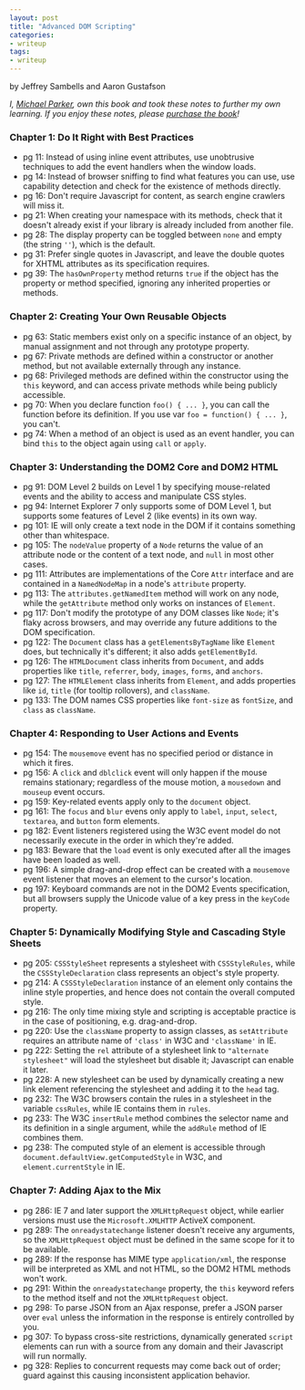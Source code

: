 ```yaml
---
layout: post
title: "Advanced DOM Scripting"
categories:
- writeup
tags:
- writeup
---
```


by Jeffrey Sambells and Aaron Gustafson

*I, [Michael Parker](http://omgitsmgp.com/), own this book and took these notes to further my own learning. If you enjoy these notes, please [purchase the book](http://www.amazon.com/AdvancED-DOM-Scripting-Dynamic-Techniques/dp/1590598563)!*

### Chapter 1: Do It Right with Best Practices
* pg 11: Instead of using inline event attributes, use unobtrusive techniques to add the event handlers when the window loads.
* pg 14: Instead of browser sniffing to find what features you can use, use capability detection and check for the existence of methods directly.
* pg 16: Don't require Javascript for content, as search engine crawlers will miss it.
* pg 21: When creating your namespace with its methods, check that it doesn't already exist if your library is already included from another file.
* pg 28: The display property can be toggled between `none` and empty (the string `''`), which is the default.
* pg 31: Prefer single quotes in Javascript, and leave the double quotes for XHTML attributes as its specification requires.
* pg 39: The `hasOwnProperty` method returns `true` if the object has the property or method specified, ignoring any inherited properties or methods.

### Chapter 2: Creating Your Own Reusable Objects
* pg 63: Static members exist only on a specific instance of an object, by manual assignment and not through any prototype property.
* pg 67: Private methods are defined within a constructor or another method, but not available externally through any instance.
* pg 68: Privileged methods are defined within the constructor using the `this` keyword, and can access private methods while being publicly accessible.
* pg 70: When you declare function `foo() { ... }`, you can call the function before its definition. If you use var `foo = function() { ... }`, you can't.
* pg 74: When a method of an object is used as an event handler, you can bind `this` to the object again using `call` or `apply`.

### Chapter 3: Understanding the DOM2 Core and DOM2 HTML
* pg 91: DOM Level 2 builds on Level 1 by specifying mouse-related events and the ability to access and manipulate CSS styles.
* pg 94: Internet Explorer 7 only supports some of DOM Level 1, but supports some features of Level 2 (like events) in its own way.
* pg 101: IE will only create a text node in the DOM if it contains something other than whitespace.
* pg 105: The `nodeValue` property of a `Node` returns the value of an attribute node or the content of a text node, and `null` in most other cases.
* pg 111: Attributes are implementations of the Core `Attr` interface and are contained in a `NamedNodeMap` in a node's `attribute` property.
* pg 113: The `attributes.getNamedItem` method will work on any node, while the `getAttribute` method only works on instances of `Element`.
* pg 117: Don't modify the prototype of any DOM classes like `Node`; it's flaky across browsers, and may override any future additions to the DOM specification.
* pg 122: The `Document` class has a `getElementsByTagName` like `Element` does, but technically it's different; it also adds `getElementById`.
* pg 126: The `HTMLDocument` class inherits from `Document`, and adds properties like `title`, `referrer`, `body`, `images`, `forms`, and `anchors`.
* pg 127: The `HTMLElement` class inherits from `Element`, and adds properties like `id`, `title` (for tooltip rollovers), and `className`.
* pg 133: The DOM names CSS properties like `font-size` as `fontSize`, and `class` as `className`.

### Chapter 4: Responding to User Actions and Events
* pg 154: The `mousemove` event has no specified period or distance in which it fires.
* pg 156: A `click` and `dblclick` event will only happen if the mouse remains stationary; regardless of the mouse motion, a `mousedown` and `mouseup` event occurs.
* pg 159: Key-related events apply only to the `document` object.
* pg 161: The `focus` and `blur` evens only apply to `label`, `input`, `select`, `textarea`, and `button` form elements.
* pg 182: Event listeners registered using the W3C event model do not necessarily execute in the order in which they're added.
* pg 183: Beware that the `load` event is only executed after all the images have been loaded as well.
* pg 196: A simple drag-and-drop effect can be created with a `mousemove` event listener that moves an element to the cursor's location.
* pg 197: Keyboard commands are not in the DOM2 Events specification, but all browsers supply the Unicode value of a key press in the `keyCode` property.

### Chapter 5: Dynamically Modifying Style and Cascading Style Sheets
* pg 205: `CSSStyleSheet` represents a stylesheet with `CSSStyleRules`, while the `CSSStyleDeclaration` class represents an object's style property.
* pg 214: A `CSSStyleDeclaration` instance of an element only contains the inline style properties, and hence does not contain the overall computed style.
* pg 216: The only time mixing style and scripting is acceptable practice is in the case of positioning, e.g. drag-and-drop.
* pg 220: Use the `className` property to assign classes, as `setAttribute` requires an attribute name of `'class'` in W3C and `'className'` in IE.
* pg 222: Setting the `rel` attribute of a stylesheet link to `"alternate stylesheet"` will load the stylesheet but disable it; Javascript can enable it later.
* pg 228: A new stylesheet can be used by dynamically creating a new link element referencing the stylesheet and adding it to the `head` tag.
* pg 232: The W3C browsers contain the rules in a stylesheet in the variable `cssRules`, while IE contains them in `rules`.
* pg 233: The W3C `insertRule` method combines the selector name and its definition in a single argument, while the `addRule` method of IE combines them.
* pg 238: The computed style of an element is accessible through `document.defaultView.getComputedStyle` in W3C, and `element.currentStyle` in IE.

### Chapter 7: Adding Ajax to the Mix
* pg 286: IE 7 and later support the `XMLHttpRequest` object, while earlier versions must use the `Microsoft.XMLHTTP` ActiveX component.
* pg 289: The `onreadystatechange` listener doesn't receive any arguments, so the `XMLHttpRequest` object must be defined in the same scope for it to be available.
* pg 289: If the response has MIME type `application/xml`, the response will be interpreted as XML and not HTML, so the DOM2 HTML methods won't work.
* pg 291: Within the `onreadystatechange` property, the `this` keyword refers to the method itself and not the `XMLHttpRequest` object.
* pg 298: To parse JSON from an Ajax response, prefer a JSON parser over `eval` unless the information in the response is entirely controlled by you.
* pg 307: To bypass cross-site restrictions, dynamically generated `script` elements can run with a source from any domain and their Javascript will run normally.
* pg 328: Replies to concurrent requests may come back out of order; guard against this causing inconsistent application behavior.

